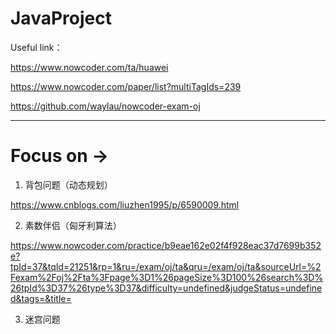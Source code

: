 # JavaProject
Useful link：

https://www.nowcoder.com/ta/huawei

https://www.nowcoder.com/paper/list?multiTagIds=239

https://github.com/waylau/nowcoder-exam-oj

*******************************************************************************************************************************

# Focus on  -> 

1. 背包问题（动态规划）

https://www.cnblogs.com/liuzhen1995/p/6590009.html

2. 素数伴侣（匈牙利算法）

https://www.nowcoder.com/practice/b9eae162e02f4f928eac37d7699b352e?tpId=37&tqId=21251&rp=1&ru=/exam/oj/ta&qru=/exam/oj/ta&sourceUrl=%2Fexam%2Foj%2Fta%3Fpage%3D1%26pageSize%3D100%26search%3D%26tpId%3D37%26type%3D37&difficulty=undefined&judgeStatus=undefined&tags=&title=

3. 迷宫问题



